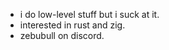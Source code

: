 - i do low-level stuff but i suck at it.
- interested in rust and zig.
- zebubull on discord.

<!---
pixelatedCorn/pixelatedCorn is a ✨ special ✨ repository because its `README.md` (this file) appears on your GitHub profile.
You can click the Preview link to take a look at your changes.
--->
